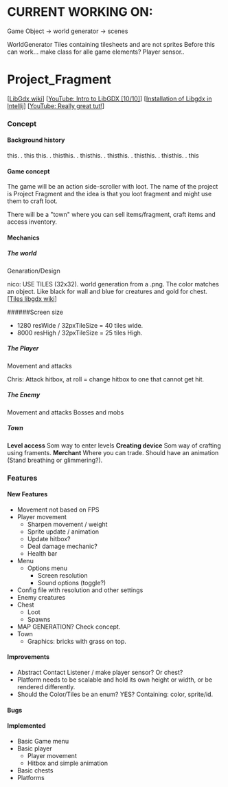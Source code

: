 # CURRENT WORKING ON: #
Game Object -> world generator -> scenes


WorldGenerator 
Tiles containing tilesheets and are not sprites
Before this can work... make class for alle game elements?
Player sensor..







# Project_Fragment
[[LibGdx wiki](https://github.com/libgdx/libgdx/wiki)]
[[YouTube: Intro to LibGDX [10/10]](https://www.youtube.com/watch?v=IVtfZYbXuLg&list=PLZhNP5qJ2IA2RfQBxAC06xv2S07o-UBSd&index=3)]
[[Installation of Libgdx in Intellij](https://www.youtube.com/watch?v=q0wM63_KNIs)]
[[YouTube: Really great tut!](https://www.youtube.com/channel/UC1o7w8Y9BgI7ZgqyaPUNINQ/playlists)]

### Concept
#### Background history
this. . this this. . thisthis. . thisthis. . thisthis. . thisthis. . thisthis. . this
 
#### Game concept
The game will be an action side-scroller with loot. The name of the project is
 Project Fragment and the idea is that you loot fragment and might use them to
 craft loot.
 
There will be a "town" where you can sell items/fragment, craft items and access inventory.

#### Mechanics
##### The world
Genaration/Design

nico: USE TILES (32x32). world generation from a .png. The color matches an object. Like black for wall and blue for creatures and gold for chest.
[[Tiles libgdx wiki](https://github.com/libgdx/libgdx/wiki/Tile-maps)]

######Screen size
- 1280 resWide / 32pxTileSize = 40 tiles wide.
- 8000 resHigh / 32pxTileSize = 25 tiles High.

##### The Player
Movement and attacks

Chris: Attack hitbox, at roll = change hitbox to one that cannot get hit.
##### The Enemy
Movement and attacks
Bosses and mobs
##### Town
<b>Level access</b> Som way to enter levels
<b>Creating device</b> Som way of crafting using framents.
<b>Merchant</b> Where you can trade. Should have an animation (Stand breathing or glimmering?).

### Features
#### New Features
- Movement not based on FPS
- Player movement
    - Sharpen movement / weight
    - Sprite update / animation
    - Update hitbox?
    - Deal damage mechanic?
    - Health bar
- Menu
    - Options menu
        - Screen resolution
        - Sound options (toggle?)
- Config file with resolution and other settings
- Enemy creatures
- Chest
    - Loot
    - Spawns
- MAP GENERATION? Check concept.
- Town
    - Graphics: bricks with grass on top.

#### Improvements
- Abstract Contact Listener / make player sensor? Or chest?
- Platform needs to be scalable and hold its own height or width, or be rendered differently.
- Should the Color/Tiles be an enum? YES? Containing: color, sprite/id.

#### Bugs

#### Implemented
- Basic Game menu
- Basic player
    - Player movement
    - Hitbox and simple animation
- Basic chests
- Platforms